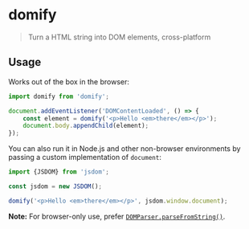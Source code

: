# domify

> Turn a HTML string into DOM elements, cross-platform

## Usage

Works out of the box in the browser:

```js
import domify from 'domify';

document.addEventListener('DOMContentLoaded', () => {
	const element = domify('<p>Hello <em>there</em></p>');
	document.body.appendChild(element);
});
```

You can also run it in Node.js and other non-browser environments by passing a custom implementation of `document`:

```js
import {JSDOM} from 'jsdom';

const jsdom = new JSDOM();

domify('<p>Hello <em>there</em></p>', jsdom.window.document);
```

**Note:** For browser-only use, prefer [`DOMParser.parseFromString()`](https://developer.mozilla.org/en-US/docs/Web/API/DOMParser/parseFromString).
